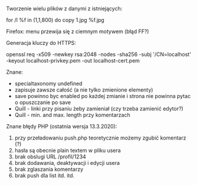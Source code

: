 Tworzenie wielu plików z danymi z istniejących:

for /l %f in (1,1,800) do copy 1.jpg %f.jpg

Firefox: menu przewija się z ciemnym motywem (błąd FF?)

Generacja kluczy do HTTPS:

openssl req -x509 -newkey rsa:2048 -nodes -sha256 -subj '/CN=localhost' \
  -keyout localhost-privkey.pem -out localhost-cert.pem

Znane:
* specialtaxonomy undefined
* zapisuje zawsze całość (a nie tylko zmienione elementy)
* save powinno byc enabled po każdej zmianie i strona nie powinna pytac o opuszczanie po save
* Quill - linki przy pisaniu żeby zamieniał (czy trzeba zamienić edytor?)
* Quill - min. and max. length przy komentarzach

Znane błędy PHP (ostatnia wersja 13.3.2020):
1. przy przeładowaniu push.php teoretycznie możemy zgubić komentarz (?)
2. hasła są obecnie plain textem w pliku usera
3. brak obslugi URL /profil/1234
4. brak dodawania, deaktywacji i edycji usera
5. brak zglaszania komentarzy
6. brak push dla list
itd. itd.
